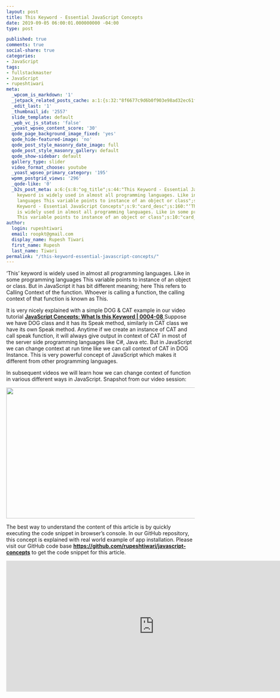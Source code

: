 ```yaml
---
layout: post
title: This Keyword - Essential JavaScript Concepts
date: 2019-09-05 06:00:01.000000000 -04:00
type: post

published: true
comments: true
social-share: true
categories:
- JavaScript
tags:
- fullstackmaster
- JavaScript
- rupeshtiwari
meta:
  _wpcom_is_markdown: '1'
  _jetpack_related_posts_cache: a:1:{s:32:"8f6677c9d6b0f903e98ad32ec61f8deb";a:2:{s:7:"expires";i:1609230807;s:7:"payload";a:3:{i:0;a:1:{s:2:"id";i:2582;}i:1;a:1:{s:2:"id";i:2586;}i:2;a:1:{s:2:"id";i:2595;}}}}
  _edit_last: '1'
  _thumbnail_id: '2557'
  slide_template: default
  _wpb_vc_js_status: 'false'
  _yoast_wpseo_content_score: '30'
  qode_page_background_image_fixed: 'yes'
  qode_hide-featured-image: 'no'
  qode_post_style_masonry_date_image: full
  qode_post_style_masonry_gallery: default
  qode_show-sidebar: default
  gallery_type: slider
  video_format_choose: youtube
  _yoast_wpseo_primary_category: '195'
  wpmm_postgrid_views: '296'
  _qode-like: '0'
  _b2s_post_meta: a:6:{s:8:"og_title";s:44:"This Keyword - Essential JavaScript Concepts";s:7:"og_desc";s:160:"‘This’
    keyword is widely used in almost all programming languages. Like in some programming
    languages This variable points to instance of an object or class";s:8:"og_image";s:81:"https://blog.rupeshtiwari.com/wp-content/uploads/2019/08/RUPESH-49-javascript.png";s:10:"card_title";s:44:"This
    Keyword - Essential JavaScript Concepts";s:9:"card_desc";s:160:"‘This’ keyword
    is widely used in almost all programming languages. Like in some programming languages
    This variable points to instance of an object or class";s:10:"card_image";s:81:"https://blog.rupeshtiwari.com/wp-content/uploads/2019/08/RUPESH-49-javascript.png";}
author:
  login: rupeshtiwari
  email: roopkt@gmail.com
  display_name: Rupesh Tiwari
  first_name: Rupesh
  last_name: Tiwari
permalink: "/this-keyword-essential-javascript-concepts/"
---
```

<p>‘This’ keyword is widely used in almost all programming languages. Like in some programming languages This variable points to instance of an object or class. But in JavaScript it has bit different meaning; here This refers to Calling Context of the function. Whoever is calling a function, the calling context of that function is known as This.</p>
<p>It is very nicely explained with a simple DOG &amp; CAT example in our video tutorial <a href="https://www.youtube.com/watch?v=3JFm7DS6SG8&amp;list=PLZed_adPqIJoGpa6R2QdJy9RnqmOIy1Qd&amp;index=8" target="_blank" rel="noopener noreferrer"><strong>JavaScript Concepts: What Is this Keyword | 0004-08</strong> </a>Suppose we have DOG class and it has its Speak method, similarly in CAT class we have its own Speak method. Anytime if we create an instance of CAT and call speak function, it will always give output in context of CAT in most of the server side programming languages like C#, Java etc. But in JavaScript we can change context at run time like we can call context of CAT in DOG Instance. This is very powerful concept of JavaScript which makes it different from other programming languages.</p>
<p>In subsequent videos we will learn how we can change context of function in various different ways in JavaScript. Snapshot from our video session:</p>
<p><img class="alignnone size-full wp-image-2559" src="{{ site.baseurl }}/assets/2019/09/JS-This.png" alt="" width="790" height="350" /></p>
<p>The best way to understand the content of this article is by quickly executing the code snippet in browser’s console. In our GitHub repository, this concept is explained with real world example of app installation. Please visit our GitHub code base <a href="https://github.com/rupeshtiwari/javascript-concepts" target="_blank" rel="noopener noreferrer"><strong>https://github.com/rupeshtiwari/javascript-concepts</strong></a> to get the code snippet for this article.</p>
<p><iframe src="https://www.youtube.com/embed/3JFm7DS6SG8" width="790" height="350" frameborder="0" allowfullscreen="allowfullscreen"><span data-mce-type="bookmark" style="display: inline-block; width: 0px; overflow: hidden; line-height: 0;" class="mce_SELRES_start">﻿</span></iframe></p>
